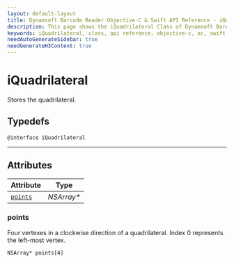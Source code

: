 ```yaml
---
layout: default-layout
title: Dynamsoft Barcode Reader Objective-C & Swift API Reference - iQuadrilateral Class
description: This page shows the iQuadrilateral Class of Dynamsoft Barcode Reader for iOS SDK.
keywords: iQuadrilateral, class, api reference, objective-c, oc, swift
needAutoGenerateSidebar: true
needGenerateH3Content: true
---
```



# iQuadrilateral

Stores the quadrilateral.  

## Typedefs

```objc
@interface iQuadrilateral 
```  
  
---

## Attributes
  
| Attribute | Type |
|---------- | ---- |
| [`points`](#points) | *NSArray\** |

### points

Four vertexes in a clockwise direction of a quadrilateral. Index 0 represents the left-most vertex. 

```objc
NSArray* points[4]
```
